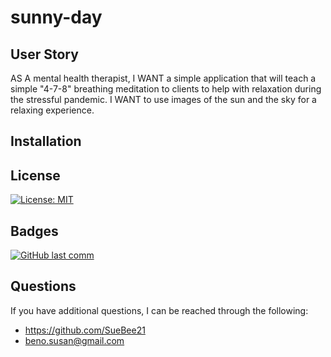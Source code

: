 # sunny-day

## User Story
AS A mental health therapist, I WANT a simple application that will teach a simple "4-7-8" breathing meditation to clients to help with relaxation during the stressful pandemic. I WANT to use images of the sun and the sky for a relaxing experience. 
 
## Installation

## License
  
[![License: MIT](https://img.shields.io/badge/License-MIT-yellow.svg)](https://opensource.org/licenses/MIT)

## Badges
  
[![GitHub last comm](https://img.shields.io/github/last-commit/google/skia.svg?style=flat)]()

  
## Questions
If you have additional questions, I can be reached through the following:
* https://github.com/SueBee21
* beno.susan@gmail.com
